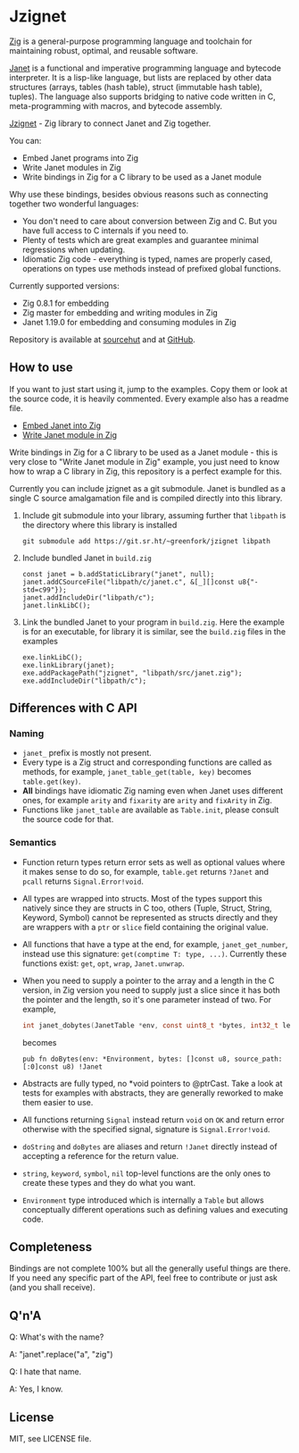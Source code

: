 # Jzignet

[Zig](https://ziglang.org/) is a general-purpose programming language and
toolchain for maintaining robust, optimal, and reusable software.

[Janet](https://janet-lang.org/) is a functional and imperative programming
language and bytecode interpreter. It is a lisp-like language, but lists are
replaced by other data structures (arrays, tables (hash table), struct
(immutable hash table), tuples). The language also supports bridging to native
code written in C, meta-programming with macros, and bytecode assembly.

[Jzignet](https://git.sr.ht/~greenfork/jzignet) - Zig library to connect Janet
and Zig together.

You can:
* Embed Janet programs into Zig
* Write Janet modules in Zig
* Write bindings in Zig for a C library to be used as a Janet module

Why use these bindings, besides obvious reasons such as connecting together two
wonderful languages:
* You don't need to care about conversion between Zig and C. But you have full
  access to C internals if you need to.
* Plenty of tests which are great examples and guarantee minimal regressions
  when updating.
* Idiomatic Zig code - everything is typed, names are properly cased,
  operations on types use methods instead of prefixed global functions.

Currently supported versions:
* Zig 0.8.1 for embedding
* Zig master for embedding and writing modules in Zig
* Janet 1.19.0 for embedding and consuming modules in Zig

Repository is available at [sourcehut](https://git.sr.ht/~greenfork/jzignet)
and at [GitHub](https://github.com/greenfork/jzignet).

## How to use

If you want to just start using it, jump to the examples. Copy them or look
at the source code, it is heavily commented. Every example also has a readme
file.

* [Embed Janet into Zig](examples/embed_janet)
* [Write Janet module in Zig](examples/zig_module)

Write bindings in Zig for a C library to be used as a Janet module - this
is very close to "Write Janet module in Zig" example, you just need to
know how to wrap a C library in Zig, this repository is a perfect example
for this.

Currently you can include jzignet as a git submodule. Janet is bundled as
a single C source amalgamation file and is compiled directly into this
library.

1. Include git submodule into your library, assuming further that `libpath` is
   the directory where this library is installed
   ```shell
   git submodule add https://git.sr.ht/~greenfork/jzignet libpath
   ```

2. Include bundled Janet in `build.zig`
   ```zig
   const janet = b.addStaticLibrary("janet", null);
   janet.addCSourceFile("libpath/c/janet.c", &[_][]const u8{"-std=c99"});
   janet.addIncludeDir("libpath/c");
   janet.linkLibC();
   ```

3. Link the bundled Janet to your program in `build.zig`. Here the example is
   for an executable, for library it is similar, see the `build.zig` files
   in the examples
   ```zig
   exe.linkLibC();
   exe.linkLibrary(janet);
   exe.addPackagePath("jzignet", "libpath/src/janet.zig");
   exe.addIncludeDir("libpath/c");
   ```

## Differences with C API

### Naming
* `janet_` prefix is mostly not present.
* Every type is a Zig struct and corresponding functions are called as
  methods, for example, `janet_table_get(table, key)` becomes `table.get(key)`.
* **All** bindings have idiomatic Zig naming even when Janet uses different
  ones, for example `arity` and `fixarity` are `arity` and `fixArity` in Zig.
* Functions like `janet_table` are available as `Table.init`, please consult
  the source code for that.

### Semantics
* Function return types return error sets as well as optional values where it
  makes sense to do so, for example, `table.get` returns `?Janet` and `pcall`
  returns `Signal.Error!void`.
* All types are wrapped into structs. Most of the types support this natively
  since they are structs in C too, others (Tuple, Struct, String, Keyword,
  Symbol) cannot be represented as structs directly and they are wrappers
  with a `ptr` or `slice` field containing the original value.
* All functions that have a type at the end, for example, `janet_get_number`,
  instead use this signature: `get(comptime T: type, ...)`. Currently these
  functions exist: `get`, `opt`, `wrap`, `Janet.unwrap`.
* When you need to supply a pointer to the array and a length in the C version,
  in Zig version you need to supply just a slice since it has both the pointer
  and the length, so it's one parameter instead of two. For example,
  ```c
  int janet_dobytes(JanetTable *env, const uint8_t *bytes, int32_t len, const char *sourcePath, Janet *out);
  ```
  
  becomes
  ```zig
  pub fn doBytes(env: *Environment, bytes: []const u8, source_path: [:0]const u8) !Janet
  ```
* Abstracts are fully typed, no *void pointers to @ptrCast. Take a look at
  tests for examples with abstracts, they are generally reworked to make
  them easier to use.
* All functions returning `Signal` instead return `void` on `OK` and return
  error otherwise with the specified signal, signature is `Signal.Error!void`.
* `doString` and `doBytes` are aliases and return `!Janet` directly instead of
  accepting a reference for the return value.
* `string`, `keyword`, `symbol`, `nil` top-level functions are the only ones to
  create these types and they do what you want.
* `Environment` type introduced which is internally a `Table` but allows
  conceptually different operations such as defining values and executing code.

## Completeness

Bindings are not complete 100% but all the generally useful things are there.
If you need any specific part of the API, feel free to contribute or just
ask (and you shall receive).

## Q'n'A

Q: What's with the name?

A: "janet".replace("a", "zig")

Q: I hate that name.

A: Yes, I know.

## License

MIT, see LICENSE file.
